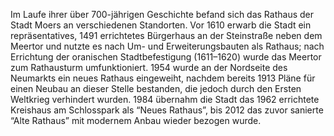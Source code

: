 Im Laufe ihrer über 700-jährigen Geschichte befand sich das Rathaus der Stadt Moers an verschiedenen Standorten. Vor 1610 erwarb die Stadt ein repräsentatives, 1491 errichtetes Bürgerhaus an der Steinstraße neben dem Meertor und nutzte es nach Um- und Erweiterungsbauten als Rathaus; nach Errichtung der oranischen Stadtbefestigung (1611–1620) wurde das Meertor zum Rathausturm umfunktioniert. 1954 wurde an der Nordseite des Neumarkts ein neues Rathaus eingeweiht, nachdem bereits 1913 Pläne für einen Neubau an dieser Stelle bestanden, die jedoch durch den Ersten Weltkrieg verhindert wurden. 1984 übernahm die Stadt das 1962 errichtete Kreishaus am Schlosspark als “Neues Rathaus”, bis 2012 das zuvor sanierte “Alte Rathaus” mit modernem Anbau wieder bezogen wurde.

